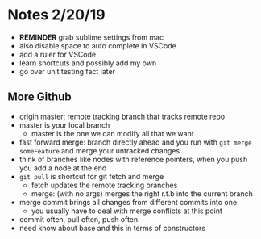 # Notes 2/20/19
- **REMINDER** grab sublime settings from mac
- also disable space to auto complete in VSCode
- add a ruler for VSCode
- learn shortcuts and possibly add my own
- go over unit testing fact later

## More Github
- origin master: remote tracking branch that tracks remote repo
- master is your local branch
	- master is the one we can modify all that we want
- fast forward merge: branch directly ahead and you run with `git merge someFeature` and merge your untracked changes
- think of branches like nodes with reference pointers, when you push you add a node at the end
- `git pull` is shortcut for git fetch and merge
	- fetch updates the remote tracking branches
	- merge: (with no args) merges the right r.t.b into the current branch
- merge commit brings all changes from different commits into one
	- you usually have to deal with merge conflicts at this point
- commit often, pull often, push often
- need know about base and this in terms of constructors